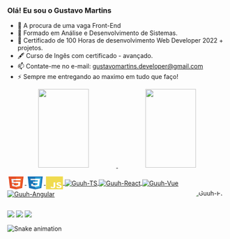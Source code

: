 ### Olá! Eu sou o Gustavo Martins

- 🔭 A procura de uma vaga Front-End
- 🌱 Formado em Análise e Desenvolvimento de Sistemas.
- 💬 Certificado de 100 Horas de desenvolvimento Web Developer 2022 + projetos.
- 🖋 Curso de Ingês com certificado - avançado.
- 📫 Contate-me no e-mail: gustavomartins.developer@gmail.com
- ⚡ Sempre me entregando ao maximo em tudo que faço!

<div align="center">
  <a href="https://github.com/GustavoMartinsDev">
  <img height="180em" width="48%" src="https://github-readme-stats.vercel.app/api?username=GustavoMartinsDev&show_icons=true&theme=tokyonight&include_all_commits=true&count_private=true"/>
  <img height="180em" width="48%" src="https://github-readme-stats.vercel.app/api/top-langs/?username=GustavoMartinsDev&layout=compact&langs_count=7&theme=tokyonight"/>
</div>
  <div style="display: inline_block"><br>
  <img align="center" alt="Guuh-HTML" height="30" width="40" src="https://raw.githubusercontent.com/devicons/devicon/master/icons/html5/html5-original.svg">
  <img align="center" alt="Guuh-CSS" height="30" width="40" src="https://raw.githubusercontent.com/devicons/devicon/master/icons/css3/css3-original.svg">
  <img align="center" alt="Guuh-Js" height="30" width="40" src="https://raw.githubusercontent.com/devicons/devicon/master/icons/javascript/javascript-plain.svg">
  <img align="center" alt="Guuh-TS" height="30" width="40" src="https://cdn.jsdelivr.net/gh/devicons/devicon/icons/typescript/typescript-original.svg">
  <img align="center" alt="Guuh-React" height="30" width="40" src="https://cdn.jsdelivr.net/gh/devicons/devicon/icons/react/react-original-wordmark.svg">
  <img align="center" alt="Guuh-Vue" height="30" width="40" src="https://cdn.jsdelivr.net/gh/devicons/devicon/icons/vuejs/vuejs-original.svg">
  <img align="center" alt="Guuh-Angular" height="30" width="40" src="https://cdn.jsdelivr.net/gh/devicons/devicon/icons/angularjs/angularjs-original.svg">
  <img align="right" alt="Guuh-PIC" height="150" style="border-radius:50px;" src="https://media.giphy.com/media/M9kgjEsLG6LMbYC9dl/giphy.gif">
</div>
  
  ##
  
  <div>
  
   <a href="https://instagram.com/gutto_martins" target="_blank"><img src="https://img.shields.io/badge/-Instagram-%23E4405F?style=for-the-badge&logo=instagram&logoColor=white" target="_blank"></a>
 	 <a href = "mailto:gustavomartins.developer@gmail.com"><img src="https://img.shields.io/badge/-Gmail-%23333?style=for-the-badge&logo=gmail&logoColor=white" target="_blank"></a>
  <a href="https://www.linkedin.com/in/gustavomartins-developer/" target="_blank"><img src="https://img.shields.io/badge/-LinkedIn-%230077B5?style=for-the-badge&logo=linkedin&logoColor=white" target="_blank"></a>
    
 ![Snake animation](https://github.com/GustavoMartinsDev/GustavoMartinsDev/blob/output/github-contribution-grid-snake.svg)  
    
  </div>
    

